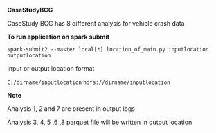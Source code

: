 **CaseStudyBCG** 

CaseStudy BCG has 8 different analysis for vehicle crash data

**To run application on spark submit**

`spark-submit2 --master local[*] location_of_main.py inputlocation outputlocation`

Input or output location format

`C:/dirname/inputlocation`  `hdfs://dirname/inputlocation`

**Note**

Analysis 1, 2 and 7 are present in output logs

Analysis 3, 4, 5 ,6 ,8 parquet file will be written in output location

